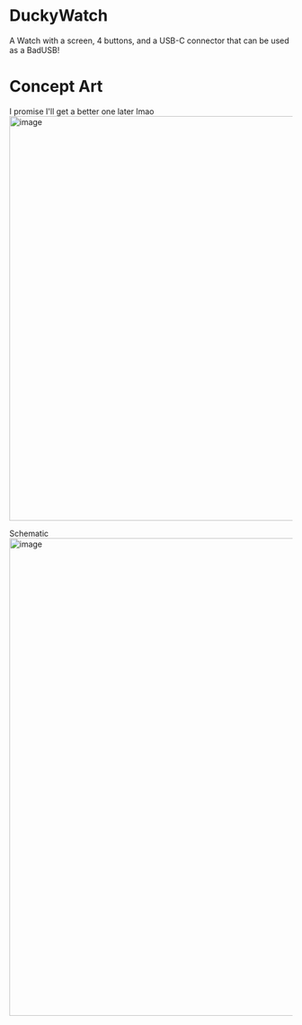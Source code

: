 # DuckyWatch
A Watch with a screen, 4 buttons, and a USB-C connector that can be used as a BadUSB!

# Concept Art

I promise I'll get a better one later lmao
<img width="540" height="720" alt="image" src="https://github.com/user-attachments/assets/71af17dc-101c-4355-93c3-b7a1324dd958" />

Schematic
<img width="1408" height="850" alt="image" src="https://github.com/user-attachments/assets/8cdd7a33-0021-42e3-a40f-dc25e6369c08" />
